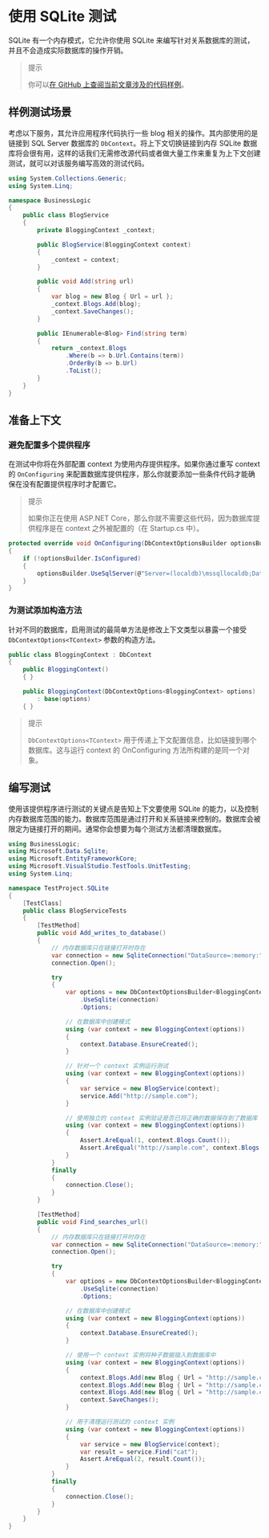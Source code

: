 # 使用 SQLite 测试

SQLite 有一个内存模式，它允许你使用 SQLite 来编写针对关系数据库的测试，并且不会造成实际数据库的操作开销。

> 提示
>
> 你可以[在 GitHub 上查阅当前文章涉及的代码样例](https://github.com/aspnet/EntityFramework.Docs/tree/master/samples/core/Miscellaneous/Testing)。

## 样例测试场景

考虑以下服务，其允许应用程序代码执行一些 blog 相关的操作。其内部使用的是链接到 SQL Server 数据库的 `DbContext`。将上下文切换链接到内存 SQLite 数据库将会很有用，这样的话我们无需修改源代码或者做大量工作来重复为上下文创建测试，就可以对该服务编写高效的测试代码。

```C#
using System.Collections.Generic;
using System.Linq;

namespace BusinessLogic
{
    public class BlogService
    {
        private BloggingContext _context;

        public BlogService(BloggingContext context)
        {
            _context = context;
        }

        public void Add(string url)
        {
            var blog = new Blog { Url = url };
            _context.Blogs.Add(blog);
            _context.SaveChanges();
        }

        public IEnumerable<Blog> Find(string term)
        {
            return _context.Blogs
                .Where(b => b.Url.Contains(term))
                .OrderBy(b => b.Url)
                .ToList();
        }
    }
}
```

## 准备上下文

### 避免配置多个提供程序

在测试中你将在外部配置 context 为使用内存提供程序。如果你通过重写 context 的 `OnConfiguring` 来配置数据库提供程序，那么你就要添加一些条件代码才能确保在没有配置提供程序时才配置它。

> 提示
>
> 如果你正在使用 ASP.NET Core，那么你就不需要这些代码，因为数据库提供程序是在 context 之外被配置的（在 Startup.cs 中）。

```C#
protected override void OnConfiguring(DbContextOptionsBuilder optionsBuilder)
{
    if (!optionsBuilder.IsConfigured)
    {
        optionsBuilder.UseSqlServer(@"Server=(localdb)\mssqllocaldb;Database=EFProviders.InMemory;Trusted_Connection=True;");
    }
}
```

### 为测试添加构造方法

针对不同的数据库，启用测试的最简单方法是修改上下文类型以暴露一个接受 `DbContextOptions<TContext>` 参数的构造方法。

```C#
public class BloggingContext : DbContext
{
    public BloggingContext()
    { }

    public BloggingContext(DbContextOptions<BloggingContext> options)
        : base(options)
    { }
```

> 提示
>
> `DbContextOptions<TContext>` 用于传递上下文配置信息，比如链接到哪个数据库。这与运行 context 的 OnConfiguring 方法所构建的是同一个对象。

## 编写测试

使用该提供程序进行测试的关键点是告知上下文要使用 SQLite 的能力，以及控制内存数据库范围的能力。数据库范围是通过打开和关系链接来控制的。数据库会被限定为链接打开的期间。通常你会想要为每个测试方法都清理数据库。

```C#
using BusinessLogic;
using Microsoft.Data.Sqlite;
using Microsoft.EntityFrameworkCore;
using Microsoft.VisualStudio.TestTools.UnitTesting;
using System.Linq;

namespace TestProject.SQLite
{
    [TestClass]
    public class BlogServiceTests
    {
        [TestMethod]
        public void Add_writes_to_database()
        {
            // 内存数据库只在链接打开时存在
            var connection = new SqliteConnection("DataSource=:memory:");
            connection.Open();

            try
            {
                var options = new DbContextOptionsBuilder<BloggingContext>()
                    .UseSqlite(connection)
                    .Options;

                // 在数据库中创建模式
                using (var context = new BloggingContext(options))
                {
                    context.Database.EnsureCreated();
                }

                // 针对一个 context 实例运行测试
                using (var context = new BloggingContext(options))
                {
                    var service = new BlogService(context);
                    service.Add("http://sample.com");
                }

                // 使用独立的 context 实例验证是否已将正确的数据保存到了数据库
                using (var context = new BloggingContext(options))
                {
                    Assert.AreEqual(1, context.Blogs.Count());
                    Assert.AreEqual("http://sample.com", context.Blogs.Single().Url);
                }
            }
            finally
            {
                connection.Close();
            }
        }

        [TestMethod]
        public void Find_searches_url()
        {
            // 内存数据库只在链接打开时存在
            var connection = new SqliteConnection("DataSource=:memory:");
            connection.Open();

            try
            {
                var options = new DbContextOptionsBuilder<BloggingContext>()
                    .UseSqlite(connection)
                    .Options;

                // 在数据库中创建模式
                using (var context = new BloggingContext(options))
                {
                    context.Database.EnsureCreated();
                }

                // 使用一个 context 实例将种子数据插入到数据库中
                using (var context = new BloggingContext(options))
                {
                    context.Blogs.Add(new Blog { Url = "http://sample.com/cats" });
                    context.Blogs.Add(new Blog { Url = "http://sample.com/catfish" });
                    context.Blogs.Add(new Blog { Url = "http://sample.com/dogs" });
                    context.SaveChanges();
                }

                // 用于清理运行测试的 context 实例
                using (var context = new BloggingContext(options))
                {
                    var service = new BlogService(context);
                    var result = service.Find("cat");
                    Assert.AreEqual(2, result.Count());
                }
            }
            finally
            {
                connection.Close();
            }
        }
    }
}
```
